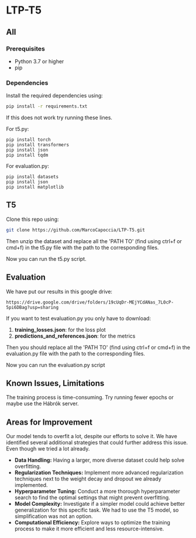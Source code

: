 # LTP-T5

## All

### Prerequisites

- Python 3.7 or higher
- pip

### Dependencies

Install the required dependencies using:

```bash
pip install -r requirements.txt
```

If this does not work try running these lines.

For t5.py:
```
pip install torch
pip install transformers
pip install json
pip install tqdm
```
For evaluation.py:
```
pip install datasets
pip install json
pip install matplotlib
```
## T5
Clone this repo using:
```bash
git clone https://github.com/MarcoCapoccia/LTP-T5.git
```
Then unzip the dataset and replace all the 'PATH TO' (find using ctrl+f or cmd+f) in the t5.py file with the path to the corresponding files.

Now you can run the t5.py script.

## Evaluation
We have put our results in this google drive:
```
https://drive.google.com/drive/folders/19cUqDr-MEjYCdANas_7L0cP-5pi6DBag?usp=sharing
```
If you want to test evaluation.py you only have to download:
1. **training_losses.json**: for the loss plot
2. **predictions_and_references.json**: for the metrics

Then you should replace all the 'PATH TO' (find using ctrl+f or cmd+f) in the evaluation.py file with the path to the corresponding files.

Now you can run the evaluation.py script

## Known Issues, Limitations
The training process is time-consuming. Try running fewer epochs or maybe use the Hábrók server.

## Areas for Improvement
Our model tends to overfit a lot, despite our efforts to solve it. We have identified several additional strategies that could further address this issue. Even though we tried a lot already.
- **Data Handling:** Having a larger, more diverse dataset could help solve overfitting.
- **Regularization Techniques:** Implement more advanced regularization techniques next to the weight decay and dropout we already implemented.
- **Hyperparameter Tuning:** Conduct a more thorough hyperparameter search to find the optimal settings that might prevent overfitting.
- **Model Complexity:** Investigate if a simpler model could achieve better generalization for this specific task. We had to use the T5 model, so simplification was not an option.
- **Computational Efficiency:** Explore ways to optimize the training process to make it more efficient and less resource-intensive.
